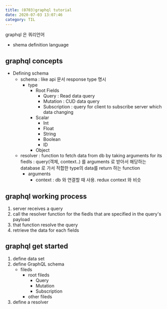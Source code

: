 ```yaml
---
title: (0703)graphql tutorial
date: 2020-07-03 13:07:46
category: TIL
---
```


graphql 은 쿼리언어

- shema definition language

## graphql concepts

- Defining schema
  - schema : like api 문서 response type 명시
    - type
      - Root Fields
        - Query : Read data query
        - Mutation : CUD data query
        - Subscription : query for client to subscribe server which data changing
      - Scalar
        - Int
        - Float
        - String
        - Boolean
        - ID
      - Object
  - resolver : function to fetch data from db by taking arguments for its fiedls : query(객체, context..) 를 arguments 로 받아서 해당하는 database 로 가서 적합한 type의 data를 return 하는 function
    - arguments
      - context : db 와 연결할 때 사용. redux context 와 비슷

## graphql working process

1. server receives a query
2. call the resolver function for the fiedls that are specified in the query's payload
3. that function resolve the query
4. retrieve the data for each fields

## graphql get started

1. define data set
2. define GraphQL schema
   - fileds
     - root fileds
       - Query
       - Mutation
       - Subscription
     - other fileds
3. define a resolver
